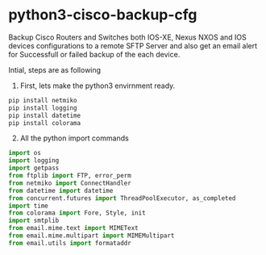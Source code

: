 # python3-cisco-backup-cfg
Backup Cisco Routers and Switches both IOS-XE, Nexus NXOS and IOS devices configurations to a remote SFTP Server and also get an email alert for Successfull or failed backup of the each device.

Intial, steps are as following
1. First, lets make the python3 envirnment ready.
```sh
pip install netmiko    
pip install logging
pip install datetime
pip install colorama
```

2. All the python import commands
```py
import os
import logging
import getpass
from ftplib import FTP, error_perm
from netmiko import ConnectHandler
from datetime import datetime
from concurrent.futures import ThreadPoolExecutor, as_completed
import time
from colorama import Fore, Style, init
import smtplib
from email.mime.text import MIMEText
from email.mime.multipart import MIMEMultipart
from email.utils import formataddr
```
